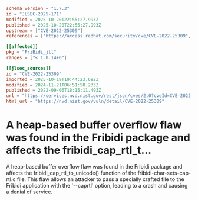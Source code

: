```toml
schema_version = "1.7.3"
id = "JLSEC-2025-171"
modified = 2025-10-20T22:55:27.993Z
published = 2025-10-20T22:55:27.993Z
upstream = ["CVE-2022-25309"]
references = ["https://access.redhat.com/security/cve/CVE-2022-25309", "https://bugzilla.redhat.com/show_bug.cgi?id=2047896", "https://github.com/fribidi/fribidi/commit/f22593b82b5d1668d1997dbccd10a9c31ffea3b3", "https://github.com/fribidi/fribidi/issues/182", "https://access.redhat.com/security/cve/CVE-2022-25309", "https://bugzilla.redhat.com/show_bug.cgi?id=2047896", "https://github.com/fribidi/fribidi/commit/f22593b82b5d1668d1997dbccd10a9c31ffea3b3", "https://github.com/fribidi/fribidi/issues/182"]

[[affected]]
pkg = "FriBidi_jll"
ranges = ["< 1.0.14+0"]

[[jlsec_sources]]
id = "CVE-2022-25309"
imported = 2025-10-19T19:44:23.692Z
modified = 2024-11-21T06:51:58.233Z
published = 2022-09-06T18:15:11.493Z
url = "https://services.nvd.nist.gov/rest/json/cves/2.0?cveId=CVE-2022-25309"
html_url = "https://nvd.nist.gov/vuln/detail/CVE-2022-25309"
```

# A heap-based buffer overflow flaw was found in the Fribidi package and affects the fribidi_cap_rtl_t...

A heap-based buffer overflow flaw was found in the Fribidi package and affects the fribidi_cap_rtl_to_unicode() function of the fribidi-char-sets-cap-rtl.c file. This flaw allows an attacker to pass a specially crafted file to the Fribidi application with the '--caprtl' option, leading to a crash and causing a denial of service.

